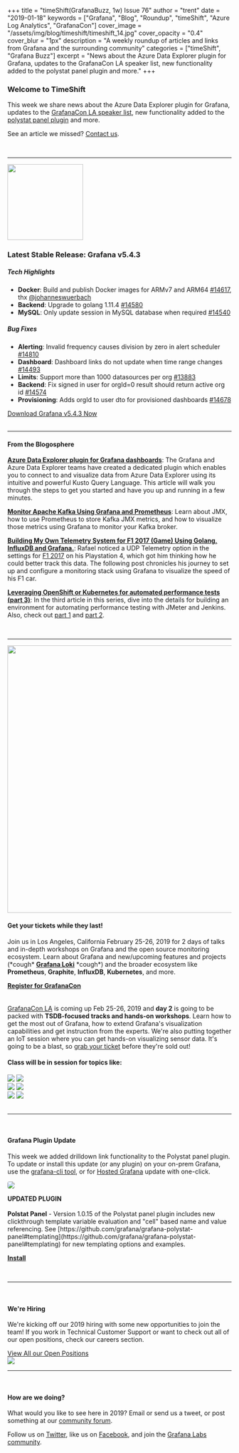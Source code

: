 +++
title = "timeShift(GrafanaBuzz, 1w) Issue 76"
author = "trent"
date = "2019-01-18"
keywords = ["Grafana", "Blog", "Roundup", "timeShift", "Azure Log Analytics", "GrafanaCon"]
cover_image = "/assets/img/blog/timeshift/timeshift_14.jpg"
cover_opacity = "0.4"
cover_blur = "1px"
description = "A weekly roundup of articles and links from Grafana and the surrounding community"
categories = ["timeShift", "Grafana Buzz"]
excerpt = "News about the Azure Data Explorer plugin for Grafana, updates to the GrafanaCon LA speaker list, new functionality added to the polystat panel plugin and more."
+++

### Welcome to TimeShift
This week we share news about the Azure Data Explorer plugin for Grafana, updates to the [GrafanaCon LA speaker list](http://grafanacon.org), new functionality added to the [polystat panel plugin](https://grafana.com/plugins/grafana-polystat-panel?utm_source=blog&utm_campaign=timeshift_76) and more.

See an article we missed? [Contact us](mailto:hello@grafana.com).

<br />
<hr />

<div class="row row--no-gutters">
	<div class="col col--sm-3">
		<img src="/assets/img/blog/timeshift/grafana_release_icon.png" width="170" />
	</div>
	<div class="col col--sm-9">
		<h3>Latest Stable Release: Grafana v5.4.3</h3>
		<h5>Tech Highlights</h5>
		<ul>
			<li><strong>Docker</strong>: Build and publish Docker images for ARMv7 and ARM64 <a href="https://github.com/grafana/grafana/pull/14617" rel="nofollow noopener">#14617</a>, thx <a href="https://github.com/johanneswuerbach" rel="nofollow noopener">@johanneswuerbach</a></li>
			<li><strong>Backend</strong>: Upgrade to golang 1.11.4 <a href="https://github.com/grafana/grafana/issues/14580" rel="nofollow noopener">#14580</a></li>
			<li><strong>MySQL</strong>: Only update session in MySQL database when required <a href="https://github.com/grafana/grafana/pull/14540" rel="nofollow noopener">#14540</a></li>
		</ul>
		<h5>Bug Fixes</h5>
		<ul>
			<li><strong>Alerting</strong>: Invalid frequency causes division by zero in alert scheduler <a href="https://github.com/grafana/grafana/issues/14810" rel="nofollow noopener">#14810</a></li>
			<li><strong>Dashboard</strong>: Dashboard links do not update when time range changes <a href="https://github.com/grafana/grafana/issues/14493" rel="nofollow noopener">#14493</a></li>
			<li><strong>Limits</strong>: Support more than 1000 datasources per org <a href="https://github.com/grafana/grafana/issues/13883" rel="nofollow noopener">#13883</a></li>
			<li><strong>Backend</strong>: Fix signed in user for orgId=0 result should return active org id <a href="https://github.com/grafana/grafana/pull/14574" rel="nofollow noopener">#14574</a></li>
			<li><strong>Provisioning</strong>: Adds orgId to user dto for provisioned dashboards <a href="https://github.com/grafana/grafana/pull/14678" rel="nofollow noopener">#14678</a></li>
		</ul>
		<a href="https://grafana.com/grafana/download?utm_source=blog&utm_campaign=timeshift_76" target="_blank" class="btn btn--primary">Download Grafana v5.4.3 Now</a>
	</div>
</div>

<br />
<hr />

#### From the Blogosphere
[**Azure Data Explorer plugin for Grafana dashboards**](https://azure.microsoft.com/en-us/blog/azure-data-explorer-plugin-for-grafana-dashboards/): The Grafana and Azure Data Explorer teams have created a dedicated plugin which enables you to connect to and visualize data from Azure Data Explorer using its intuitive and powerful Kusto Query Language. This article will walk you through the steps to get you started and have you up and running in a few minutes. 

[**Monitor Apache Kafka Using Grafana and Prometheus**](https://medium.com/@mousavi310/monitor-apache-kafka-using-grafana-and-prometheus-873c7a0005e2): Learn about JMX, how to use Prometheus to store Kafka JMX metrics, and how to visualize those metrics using Grafana to monitor your Kafka broker.

[**Building My Own Telemetry System for F1 2017 (Game) Using Golang, InfluxDB and Grafana.**](https://medium.com/coinmonks/building-my-own-telemetry-system-for-f1-2017-game-using-golang-influxdb-and-grafana-48dedbd2cdc1): Rafael noticed a UDP Telemetry option in the settings for [F1 2017](https://en.wikipedia.org/wiki/F1_2017_(video_game)) on his Playstation 4, which got him thinking how he could better track this data. The following post chronicles his journey to set up and configure a monitoring stack using Grafana to visualize the speed of his F1 car.

[**Leveraging OpenShift or Kubernetes for automated performance tests (part 3)**](https://developers.redhat.com/blog/2019/01/16/openshift-kubernetes-automated-performance-tests-part-3/): In the third article in this series, dive into the details for building an environment for automating performance testing with JMeter and Jenkins. Also, check out [part 1](https://developers.redhat.com/blog/2018/11/22/automated-performance-testing-kubernetes-openshift/) and [part 2](https://developers.redhat.com/blog/2019/01/03/leveraging-openshift-or-kubernetes-for-automated-performance-tests-part-2/).

<br />
<hr />

<div class="row row--internal-gutters">
	<div class="col col--sm-8">
		<a href="https://www.grafanacon.org/" target="_blank"><img src="/assets/img/blog/timeshift/grafanacon_ga_tickets_tweet.jpg" width="600" /></a>
	</div>
	<div class="col col--sm-4">
		<h4>Get your tickets while they last!</h4>
		<p>Join us in Los Angeles, California February 25-26, 2019 for 2 days of talks and in-depth workshops on Grafana and the open source monitoring ecosystem. Learn about Grafana and new/upcoming features and projects (*cough* <strong><a href="http://grafana.com/loki" target="_blank">Grafana Loki</a></strong> *cough*) and the broader ecosystem like <strong>Prometheus</strong>, <strong>Graphite</strong>, <strong>InfluxDB</strong>, <strong>Kubernetes</strong>, and more.</p>
		<a class="btn btn--outline" href="http://www.grafanacon.org/" target="_blank"><strong>Register for GrafanaCon</strong></a>
	</div>
</div>
<br />
<br />
<div class="row row--internal-gutters">
	<div class="col col--sm-12">
		<a href="http://grafanacon.org" target="_blank">GrafanaCon LA</a> is coming up Feb 25-26, 2019 and <b>day 2</b> is going to be packed with <b>TSDB-focused tracks and hands-on workshops</b>. Learn how to get the most out of Grafana, how to extend Grafana's visualization capabilities and get instruction from the experts. We're also putting together an IoT session where you can get hands-on visualizing sensor data. It's going to be a blast, so <a href="http://www.grafanacon.org/" target="_blank">grab your ticket</a> before they're sold out!
	</div>
	<div class="col col--sm-12">
		<h4>Class will be in session for topics like:</h4>
	</div>
	<div class="col col--sm-4">
		<img class="topics" src="/assets/img/blog/timeshift/grafana_logo.svg" />
		<img class="topics" src="/assets/img/blog/timeshift/influxdb_logo.svg" />
	</div>
	<div class="col col--sm-4">
		<img class="topics" src="/assets/img/blog/timeshift/prometheus_logo_small.svg" />
		<img class="topics" src="/assets/img/blog/timeshift/graphite_logo.svg" />
	</div>
	<div class="col col--sm-4">
		<img class="topics" src="/assets/img/blog/timeshift/kubernetes_logo.svg" />
		<img class="topics" src="/assets/img/blog/timeshift/elasticsearch_logo.svg" />
	</div>
</div>

<br />
<hr />
<br />

#### Grafana Plugin Update
This week we added drilldown link functionality to the Polystat panel plugin. To update or install this update (or any plugin) on your on-prem Grafana, use the <a href="http://docs.grafana.org/administration/cli/#grafana-cli?utm_source=blog&utm_campaign=timeshift_72" target="_blank">grafana-cli tool</a>, or for <a href="https://grafana.com/cloud/grafana?utm_source=blog&utm_campaign=timeshift_72" target="_blank">Hosted Grafana</a> update with one-click.
<br />
<div class="blog-plugin">
	<div class="row row--md-gutters">
		<div class="col col--sm-2 blog-plugin-grid__item">
			<img style="border-radius: 4px;" src="https://grafana.com/api/plugins/grafana-polystat-panel/versions/1.0.15/logos/large" />
		</div>
		<div class="col col--sm-10 blog-plugin-grid__item">
			<p>
				<div class="updated-plugin-tag"><strong>UPDATED PLUGIN</strong></div><br/>
				<strong>Polstat Panel</strong> - Version 1.0.15 of the Polystat panel plugin includes new clickthrough template variable evaluation and "cell" based name and value referencing.
				See [https://github.com/grafana/grafana-polystat-panel#templating](https://github.com/grafana/grafana-polystat-panel#templating) for new templating options and examples.
			</p>
			<p>
				<a class="btn btn-outline btn-small" href="https://grafana.com/plugins/grafana-polystat-panel?utm_source=blog&utm_campaign=timeshift_76" target="_blank"><strong>Install</strong></a>
			</p>
		</div>
	</div>

</div>
 
<br />
<hr />
<br />

<div class="row row--internal-gutters">
	<div class="col col--sm-4">
		<h4>We're Hiring</h4>
	<p>We're kicking off our 2019 hiring with some new opportunities to join the team! If you work in Technical Customer Support or want to check out all of our open positions, check our careers section.</p>
	<a class="btn btn-outline" href="https://grafana.com/about/hiring?utm_source=blog&utm_campaign=timeshift_76" target="_blank">View All our Open Positions</a>
	</div>
	<div class="col col--sm-8">
		<a href="https://grafana.com/about/hiring?utm_source=blog&utm_campaign=timeshift_76" target="_blank">
			<img src="/assets/img/blog/timeshift/careers_section.jpg" />
		</a>
	</div>
</div>

<hr />
<br />

#### How are we doing?
What would you like to see here in 2019? Email or send us a tweet, or post something at our [community forum](http://community.grafana.com?utm_source=blog&utm_campaign=timeshift_76).

Follow us on [Twitter](http://twitter.com/grafana), like us on [Facebook](http://facebook.com/grafana), and join the [Grafana Labs community](http://grafana.com/signup?utm_source=blog&utm_campaign=timeshift_76).
